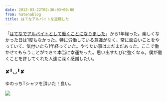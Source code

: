 ```yaml
---
date: 2012-03-22T02:36:03+09:00
from: hatenablog
title: はてなアルバイトを退職した
---
```


<p>「<a href="http://d.hatena.ne.jp/r7kamura/20110302/1299042176">&#x306F;&#x3066;&#x306A;&#x3067;&#x30A2;&#x30EB;&#x30D0;&#x30A4;&#x30C8;&#x3068;&#x3057;&#x3066;&#x50CD;&#x304F;&#x3053;&#x3068;&#x306B;&#x306A;&#x308A;&#x307E;&#x3057;&#x305F;</a>」から1年経った。楽しくなかった日は1度もなかった。特に労働している意識がなく、常に面白いことをやっていて、気付いたら1年経っていた。やりたい事はまだまだあった。ここで働かせてもらうことができて本当に幸運だった。思い出すたびに強くなる。僕が働くことを許してくれた人達に深く感謝したい。</p>

<div class="section">
    <h3>✘╹◡╹✘</h3>
    <p>ゆのっちTシャツを頂いた！良い。</p><p><img src="http://dl.dropbox.com/u/5978869/image/20120322_002619.png" class="frame" /></p>

</div>
